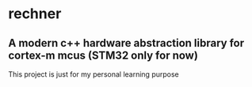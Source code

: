 # rechner
## A modern c++ hardware abstraction library for cortex-m mcus (STM32 only for now)

This project is just for my personal learning purpose